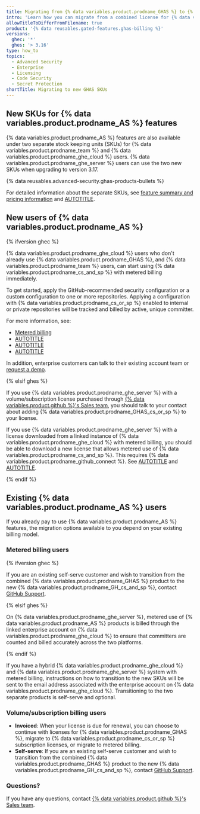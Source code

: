 ```yaml
---
title: Migrating from {% data variables.product.prodname_GHAS %} to {% data variables.product.prodname_cs_and_sp %}
intro: 'Learn how you can migrate from a combined license for {% data variables.product.prodname_AS %} features to one of the new SKUs.'
allowTitleToDifferFromFilename: true
product: '{% data reusables.gated-features.ghas-billing %}'
versions:
  ghec: '*'
  ghes: '> 3.16'
type: how_to
topics:
  - Advanced Security
  - Enterprise
  - Licensing
  - Code Security
  - Secret Protection
shortTitle: Migrating to new GHAS SKUs
---
```


## New SKUs for {% data variables.product.prodname_AS %} features

<!-- expires 2025-09-30 -->

{% data variables.product.prodname_AS %} features are also available under two separate stock keeping units (SKUs) for {% data variables.product.prodname_team %} and {% data variables.product.prodname_ghe_cloud %} users. {% data variables.product.prodname_ghe_server %} users can use the two new SKUs when upgrading to version 3.17.

<!-- end expires 2025-09-30 -->

{% data reusables.advanced-security.ghas-products-bullets %}

For detailed information about the separate SKUs, see [feature summary and pricing information](https://github.com/enterprise/advanced-security#pricing) and [AUTOTITLE](/get-started/learning-about-github/about-github-advanced-security).

## New users of {% data variables.product.prodname_AS %}

{% ifversion ghec %}

{% data variables.product.prodname_ghe_cloud %} users who don't already use {% data variables.product.prodname_GHAS %}, and {% data variables.product.prodname_team %} users, can start using {% data variables.product.prodname_cs_and_sp %} with metered billing immediately.

To get started, apply the GitHub-recommended security configuration or a custom configuration to one or more repositories. Applying a configuration with {% data variables.product.prodname_cs_or_sp %} enabled to internal or private repositories will be tracked and billed by active, unique committer.

For more information, see:

* [Metered billing](/billing/managing-billing-for-your-products/managing-billing-for-github-advanced-security/about-billing-for-github-advanced-security#metered-billing)
* [AUTOTITLE](/code-security/securing-your-organization/enabling-security-features-in-your-organization/applying-the-github-recommended-security-configuration-in-your-organization)
* [AUTOTITLE](/code-security/securing-your-organization/enabling-security-features-in-your-organization/applying-a-custom-security-configuration)
* [AUTOTITLE](/billing/managing-billing-for-your-products/managing-billing-for-github-advanced-security/viewing-your-github-advanced-security-usage)

In addition, enterprise customers can talk to their existing account team or [request a demo](https://github.com/security/advanced-security/secret-protection).

{% elsif ghes %}

If you use {% data variables.product.prodname_ghe_server %} with a volume/subscription license purchased through [{% data variables.product.github %}'s Sales team](https://enterprise.github.com/contact), you should talk to your contact about adding {% data variables.product.prodname_GHAS_cs_or_sp %} to your license.

If you use {% data variables.product.prodname_ghe_server %} with a license downloaded from a linked instance of {% data variables.product.prodname_ghe_cloud %} with metered billing, you should be able to download a new license that allows metered use of {% data variables.product.prodname_cs_and_sp %}. This requires {% data variables.product.prodname_github_connect %}. See [AUTOTITLE](/enterprise-cloud@latest/billing/managing-your-license-for-github-enterprise/downloading-your-license-for-github-enterprise) and [AUTOTITLE](/enterprise-server@latest/admin/configuring-settings/configuring-github-connect/enabling-automatic-user-license-sync-for-your-enterprise).

{% endif %}

## Existing  {% data variables.product.prodname_AS %} users

If you already pay to use {% data variables.product.prodname_AS %} features, the migration options available to you depend on your existing billing model.

### Metered billing users

{% ifversion ghec %}

If you are an existing self-serve customer and wish to transition from the combined {% data variables.product.prodname_GHAS %} product to the new {% data variables.product.prodname_GH_cs_and_sp %}, contact [GitHub Support](mailto:support@github.com).

{% elsif ghes %}

On {% data variables.product.prodname_ghe_server %}, metered use of {% data variables.product.prodname_AS %} products is billed through the linked enterprise account on {% data variables.product.prodname_ghe_cloud %} to ensure that committers are counted and billed accurately across the two platforms.

{% endif %}

If you have a hybrid {% data variables.product.prodname_ghe_cloud %} and {% data variables.product.prodname_ghe_server %} system with metered billing, instructions on how to transition to the new SKUs will be sent to the email address associated with the enterprise account on {% data variables.product.prodname_ghe_cloud %}. Transitioning to the two separate products is self-serve and optional.

### Volume/subscription billing users

* **Invoiced**: When your license is due for renewal, you can choose to continue with licenses for {% data variables.product.prodname_GHAS %}, migrate to {% data variables.product.prodname_cs_or_sp %} subscription licenses, or migrate to metered billing.
* **Self-serve**: If you are an existing self-serve customer and wish to transition from the combined {% data variables.product.prodname_GHAS %} product to the new {% data variables.product.prodname_GH_cs_and_sp %}, contact [GitHub Support](mailto:support@github.com).

### Questions?

If you have any questions, contact [{% data variables.product.github %}'s Sales team](https://enterprise.github.com/contact).
